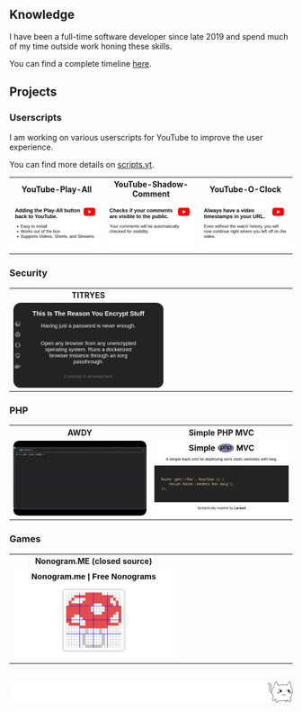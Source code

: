 <!-- Generated File, do not edit -->
<!-- Yep, this README is completely over the top -->
<!--
## Who am I?

Wish, I knew...
-->

## Knowledge

I have been a full-time software developer since late 2019 and spend much of my time outside work honing these skills.

You can find a complete timeline [here](https://robertwesner.github.io/knowledge/).

## Projects

### Userscripts

I am working on various userscripts for YouTube to improve the user experience.

You can find more details on [scripts.yt](https://scripts.yt/).

<table><tr><th width="10000">YouTube-Play-All</th><th width="10000">YouTube-Shadow-Comment</th><th width="10000">YouTube-O-Clock</th></tr><tr><td><div align="center">
    <a href="https://github.com/RobertWesner/YouTube-Play-All"><img src="/img/projects/userscripts/youtube/ytpa.png?1740594794" alt="Adding the Play-All button back to YouTube. - Easy to install - Works out of the box - Supports Videos, Shorts, and Streams"></a>
</div></td><td><div align="center">
    <a href="https://github.com/RobertWesner/YouTube-Shadow-Comment"><img src="/img/projects/userscripts/youtube/ytsc.png?1740594794" alt="Checks if your comments are visible to the public. - Your comments will be automatically checked for visibility."></a>
</div></td><td><div align="center">
    <a href="https://github.com/RobertWesner/YouTube-O-Clock"><img src="/img/projects/userscripts/youtube/ytoc.png?1740594794" alt="Always have a video timestamps in your URL. - Even without the watch history, you will now continue right where you left off on the video."></a>
</div></td></tr></table>

### Security

<table><tr><th width="10000">TITRYES</th><th width="10000"></th></tr><tr><td><div align="center">
    <a href="https://github.com/RobertWesner/titryes"><img src="/img/projects/security/titryes.png?1740594794" alt="main { - padding: .4em; - font-size: 1.4em; - background-color: #232324; - color: white; - text-align: center; - } - #icons { - position: absolute; - left: .2em; - top: 0; - bottom: 0; - display: flex; - flex-direction: column; - justify-content: center; - color: #838387; - } - #icons &gt; i:not(:last-child) { - margin-bottom: 1em; - } - small { - position: absolute; - bottom: 2em; - left: 0; - right: 0; - color: #727276; - } - This Is The Reason You Encrypt Stuff - Having just a password is never enough. - Open any browser from any unencrypted operating system. - Runs a dockerized browser instance through an xorg passthrough. - Currently, in development"></a>
</div></td></tr></table>

### PHP

<table><tr><th width="10000">AWDY</th><th width="10000">Simple PHP MVC</th></tr><tr><td><div align="center">
    <a href="https://github.com/RobertWesner/awdy"><img src="/img/projects/php/awdy_rounded.gif?1740594794" alt="Are We Done Yet? Spice up your PHP-scripts with progress-bars and more! "></a>
</div></td><td><div align="center">
    <a href="https://github.com/RobertWesner/simple-mvc-php"><img src="/img/projects/php/simplemvc.png?1740594794" alt="A simple PHP back end designed for semi-static content."></a>
</div></td></tr></table>

### Games

<table><tr><th width="10000">Nonogram.ME (closed source)</th><th width="10000"></th></tr><tr><td><div align="center">
    <a href="https://nonogram.me/"><img src="/img/projects/games/nonogramme.png?1740594794" alt="Nonogram.ME - Free Nonograms"></a>
</div></td></tr></table>

<br>
<img src="/img/schmvs.png" alt="/ᐠ｡ꞈ｡ᐟ">